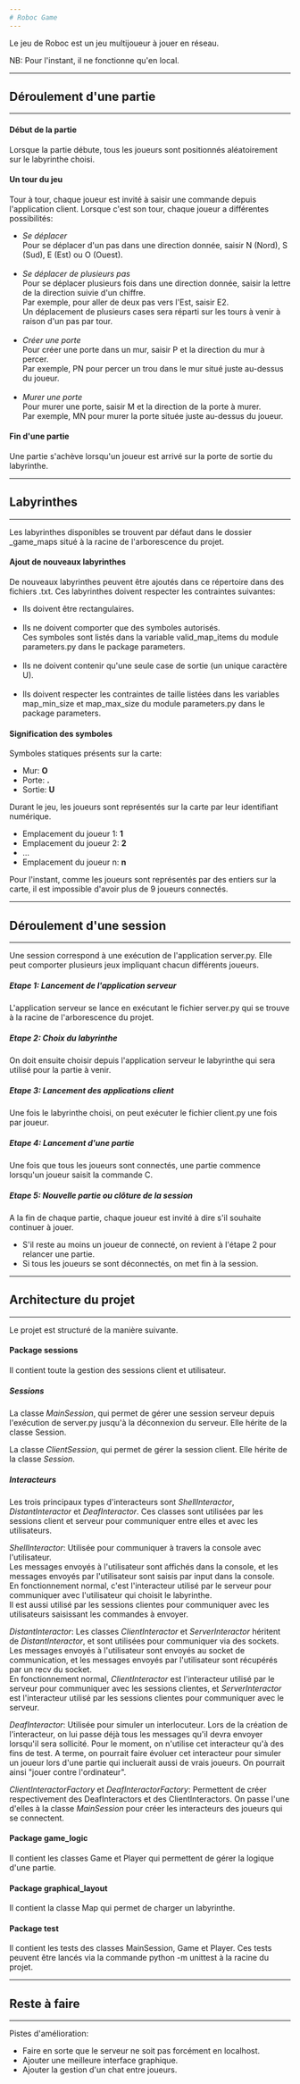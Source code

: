 ```yaml
---
# Roboc Game
---
```


Le jeu de Roboc est un jeu multijoueur à jouer en réseau. 

NB: Pour l'instant, il ne fonctionne qu'en local.

---
## Déroulement d'une partie
---

#### Début de la partie

Lorsque la partie débute, tous les joueurs sont positionnés aléatoirement sur le labyrinthe choisi.


#### Un tour du jeu

Tour à tour, chaque joueur est invité à saisir une commande depuis l'application client. 
Lorsque c'est son tour, chaque joueur a différentes possibilités: 

- *Se déplacer* <br>
Pour se déplacer d'un pas dans une direction donnée, saisir N (Nord), S (Sud), E (Est) ou O (Ouest).<br><br>
- *Se déplacer de plusieurs pas* <br>
Pour se déplacer plusieurs fois dans une direction donnée, saisir la lettre de la direction suivie d'un chiffre. <br>
Par exemple, pour aller de deux pas vers l'Est, saisir E2. <br>
Un déplacement de plusieurs cases sera réparti sur les tours à venir à raison d'un pas par tour.<br><br>
- *Créer une porte*  <br>
Pour créer une porte dans un mur, saisir P et la direction du mur à percer.<br>
Par exemple, PN pour percer un trou dans le mur situé juste au-dessus du joueur.<br><br>
- *Murer une porte*  <br>
Pour murer une porte, saisir M et la direction de la porte à murer. <br>
Par exemple, MN pour murer la porte située juste au-dessus du joueur.

	
#### Fin d'une partie

Une partie s'achève lorsqu'un joueur est arrivé sur la porte de sortie du labyrinthe. 

---
## Labyrinthes
---

Les labyrinthes disponibles se trouvent par défaut dans le dossier _game_maps situé à la racine de l'arborescence du projet. 

#### Ajout de nouveaux labyrinthes

De nouveaux labyrinthes peuvent être ajoutés dans ce répertoire dans des fichiers .txt.
Ces labyrinthes doivent respecter les contraintes suivantes:

- Ils doivent être rectangulaires. <br><br>
- Ils ne doivent comporter que des symboles autorisés.<br>
Ces symboles sont listés dans la variable valid_map_items du module parameters.py dans le package parameters.<br><br>
- Ils ne doivent contenir qu'une seule case de sortie (un unique caractère U).<br> <br>
- Ils doivent respecter les contraintes de taille listées dans les variables map_min_size et map_max_size du module parameters.py dans le package parameters.

#### Signification des symboles

Symboles statiques présents sur la carte:

- Mur: **O**
- Porte: **.**
- Sortie: **U**

Durant le jeu, les joueurs sont représentés sur la carte par leur identifiant numérique.

- Emplacement du joueur 1: **1**
- Emplacement du joueur 2: **2**
- ...
- Emplacement du joueur n: **n**

Pour l'instant, comme les joueurs sont représentés par des entiers sur la carte, il est impossible d'avoir plus de 9 joueurs connectés.

---
## Déroulement d'une session
---

Une session correspond à une exécution de l'application server.py. 
Elle peut comporter plusieurs jeux impliquant chacun différents joueurs. 

##### Etape 1: Lancement de l'application serveur

L'application serveur se lance en exécutant le fichier server.py qui se trouve à la racine de l'arborescence du projet.

##### Etape 2: Choix du labyrinthe

On doit ensuite choisir depuis l'application serveur le labyrinthe qui sera utilisé pour la partie à venir. 

##### Etape 3: Lancement des applications client

Une fois le labyrinthe choisi, on peut exécuter le fichier client.py une fois par joueur. 

##### Etape 4: Lancement d'une partie

Une fois que tous les joueurs sont connectés, une partie commence lorsqu'un joueur saisit la commande C. 

##### Etape 5: Nouvelle partie ou clôture de la session

A la fin de chaque partie, chaque joueur est invité à dire s'il souhaite continuer à jouer. 

- S'il reste au moins un joueur de connecté, on revient à l'étape 2 pour relancer une partie.
- Si tous les joueurs se sont déconnectés, on met fin à la session. 

---
## Architecture du projet
---

Le projet est structuré de la manière suivante.

#### Package sessions

Il contient toute la gestion des sessions client et utilisateur.

##### Sessions

La classe *MainSession*, qui permet de gérer une session serveur depuis l'exécution de server.py jusqu'à la déconnexion du serveur. Elle hérite de la classe Session.

La classe *ClientSession*, qui permet de gérer la session client. Elle hérite de la classe *Session*.

##### Interacteurs

Les trois principaux types d'interacteurs sont *ShellInteractor*, *DistantInteractor* et *DeafInteractor*. 
Ces classes sont utilisées par les sessions client et serveur pour communiquer entre elles et avec les utilisateurs. 

*ShellInteractor*: Utilisée pour communiquer à travers la console avec l'utilisateur.<br>
Les messages envoyés à l'utilisateur sont affichés dans la console, et les messages envoyés par l'utilisateur sont saisis par input dans la console. <br>
En fonctionnement normal, c'est l'interacteur utilisé par le serveur pour communiquer avec l'utilisateur qui choisit le labyrinthe.<br>
Il est aussi utilisé par les sessions clientes pour communiquer avec les utilisateurs saisissant les commandes à envoyer.

*DistantInteractor*: Les classes *ClientInteractor* et *ServerInteractor* héritent de *DistantInteractor*, et sont utilisées pour communiquer via des sockets. 
Les messages envoyés à l'utilisateur sont envoyés au socket de communication, et les messages envoyés par l'utilisateur sont récupérés par un recv du socket.<br>
En fonctionnement normal, *ClientInteractor* est l'interacteur utilisé par le serveur pour communiquer avec les sessions clientes, 
et *ServerInteractor* est l'interacteur utilisé par les sessions clientes pour communiquer avec le serveur.

*DeafInteractor*: Utilisée pour simuler un interlocuteur. 
Lors de la création de l'interacteur, on lui passe déjà tous les messages qu'il devra envoyer lorsqu'il sera sollicité. 
Pour le moment, on n'utilise cet interacteur qu'à des fins de test. 
A terme, on pourrait faire évoluer cet interacteur pour simuler un joueur lors d'une partie qui incluerait aussi de vrais joueurs. 
On pourrait ainsi "jouer contre l'ordinateur". 

*ClientInteractorFactory* et *DeafInteractorFactory*: Permettent de créer respectivement des DeafInteractors et des ClientInteractors.
On passe l'une d'elles à la classe *MainSession* pour créer les interacteurs des joueurs qui se connectent.

#### Package game_logic 

Il contient les classes Game et Player qui permettent de gérer la logique d'une partie.

#### Package graphical_layout 

Il contient la classe Map qui permet de charger un labyrinthe.

#### Package test

Il contient les tests des classes MainSession, Game et Player. 
Ces tests peuvent être lancés via la commande python -m unittest à la racine du projet.

---
## Reste à faire
---


Pistes d'amélioration:

- Faire en sorte que le serveur ne soit pas forcément en localhost. 
- Ajouter une meilleure interface graphique.
- Ajouter la gestion d'un chat entre joueurs.
 